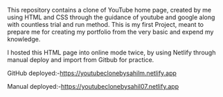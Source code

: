 This repository contains a clone of YouTube
home page, created by me using HTML and CSS
through the guidance of youtube and google 
along with countless trial and run method.
This is my first Project, meant to prepare 
me for creating my portfolio from the very
basic and expend my knowledge.

I hosted this HTML page into online mode 
twice, by using Netlify through manual 
deploy and import from Gitbub for practice.


GitHub deployed:-https://youtubeclonebysahilm.netlify.app

Manual deployed:-https://youtubeclonebysahil07.netlify.app
